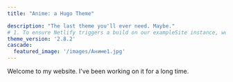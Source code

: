 ```yaml
---
title: "Anime: a Hugo Theme"

description: "The last theme you'll ever need. Maybe."
# 1. To ensure Netlify triggers a build on our exampleSite instance, we need to change a file in the exampleSite directory.
theme_version: '2.8.2'
cascade:
  featured_image: '/images/Аниме1.jpg'
---
```

Welcome to my website. I've been working on it for a long time.
